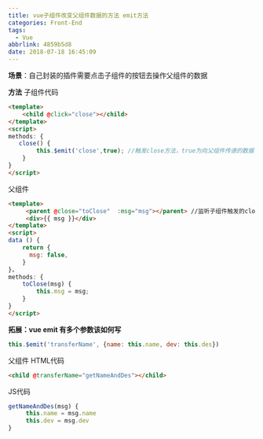 ```yaml
---
title: vue子组件改变父组件数据的方法 emit方法
categories: Front-End
tags:
  - Vue
abbrlink: 4859b5d8
date: 2018-07-18 16:45:09
---
```


**场景**：自己封装的插件需要点击子组件的按钮去操作父组件的数据

**方法**
子组件代码
```html
<template>
    <child @click="close"></child>
</template>
<script>
methods: {
   close() {
        this.$emit('close',true); //触发close方法，true为向父组件传递的数据
    }
}
</script>
```
父组件
```html
<template>
     <parent @close="toClose"  :msg="msg"></parent> //监听子组件触发的close事件,然后调用toClose方法
     <div>{{ msg }}</div>
</template>
<script>
data () {
    return {
      msg: false,
    }
}，
methods: {
    toClose(msg) {
        this.msg = msg;
    }
}
</script>
```

**拓展：vue emit 有多个参数该如何写**
```js
this.$emit('transferName', {name: this.name, dev: this.des})
```
父组件
HTML代码
```html
<child @transferName="getNameAndDes"></child>
```
JS代码
```js
getNameAndDes(msg) {
     this.name = msg.name
     this.dev = msg.dev
}
```